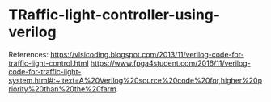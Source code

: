 # TRaffic-light-controller-using-verilog

References:
https://vlsicoding.blogspot.com/2013/11/verilog-code-for-traffic-light-control.html
https://www.fpga4student.com/2016/11/verilog-code-for-traffic-light-system.html#:~:text=A%20Verilog%20source%20code%20for,higher%20priority%20than%20the%20farm.
